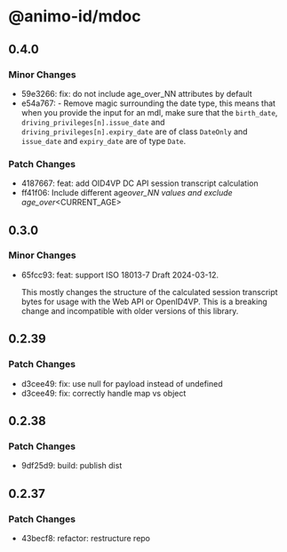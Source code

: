 # @animo-id/mdoc

## 0.4.0

### Minor Changes

- 59e3266: fix: do not include age_over_NN attributes by default
- e54a767: - Remove magic surrounding the date type, this means that when you provide the input for an mdl, make sure that the `birth_date`, `driving_privileges[n].issue_date` and `driving_privileges[n].expiry_date` are of class `DateOnly` and `issue_date` and `expiry_date` are of type `Date`.

### Patch Changes

- 4187667: feat: add OID4VP DC API session transcript calculation
- ff41f06: Include different age*over_NN values and exclude age_over*<CURRENT_AGE>

## 0.3.0

### Minor Changes

- 65fcc93: feat: support ISO 18013-7 Draft 2024-03-12.

  This mostly changes the structure of the calculated session transcript bytes for usage with the Web API or OpenID4VP. This is a breaking change and incompatible with older versions of this library.

## 0.2.39

### Patch Changes

- d3cee49: fix: use null for payload instead of undefined
- d3cee49: fix: correctly handle map vs object

## 0.2.38

### Patch Changes

- 9df25d9: build: publish dist

## 0.2.37

### Patch Changes

- 43becf8: refactor: restructure repo

